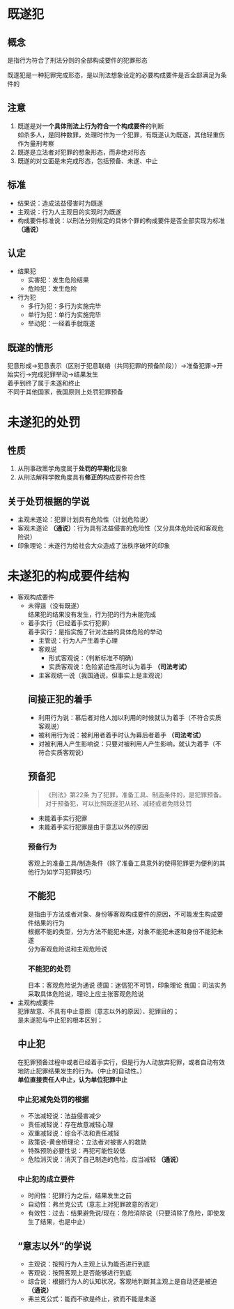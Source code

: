 # 既遂犯
## 概念
是指行为符合了刑法分则的全部构成要件的犯罪形态 

既遂犯是一种犯罪完成形态，是以刑法想象设定的必要构成要件是否全部满足为条件的
## 注意
1. 既遂是对**一个具体刑法上行为符合一个构成要件**的判断  
如杀多人，是同种数罪，处理时作为一个犯罪，有既遂认为既遂，其他轻重伤作为量刑考察
2. 既遂是立法者对犯罪的想象形态，而非绝对形态
3. 既遂的对立面是未完成形态，包括预备、未遂、中止
## 标准
- 结果说：造成法益侵害时为既遂
- 主观说：行为人主观目的实现时为既遂
- 构成要件标准说：以刑法分则规定的具体个罪的构成要件是否全部实现为标准 **（通说）**
## 认定
- 结果犯
    - 实害犯：发生危险结果
    - 危险犯：发生危险
- 行为犯
    - 多行为犯：多行为实施完毕
    - 单行为犯：单行为实施完毕
    - 举动犯：一经着手就既遂
## 既遂的情形
犯意形成→犯意表示（区别于犯意联络（共同犯罪的预备阶段））→准备犯罪→开始实行→完成犯罪举动→结果发生  
着手到终了属于未遂和终止  
不同于其他国家，我国原则上处罚犯罪预备
# 未遂犯的处罚
## 性质
1. 从刑事政策学角度属于**处罚的早期化**现象
2. 从刑法解释学教角度具有**修正的**构成要件符合性
## 关于处罚根据的学说
- 主观未遂论：犯罪计划具有危险性（计划危险说）
- 客观未遂论 **（通说）**：行为具有法益侵害的危险性（又分具体危险说和客观危险说）
- 印象理论：未遂行为给社会大众造成了法秩序破坏的印象
# 未遂犯的构成要件结构
- 客观构成要件
    - 未得逞（没有既遂）  
    结果犯的结果没有发生，行为犯的行为未能完成
    - 着手实行（已经着手实行犯罪）  
    着手实行：是指实施了针对法益的具体危险的举动  
        - 主管说：行为人产生着手心理
        - 客观说
            - 形式客观说：（判断标准不明确）
            - 实质客观说：危险紧迫性高时认为着手 **（司法考试）**
        - 主客观统一说（我国通说，但事实上是主观说）
        ## 间接正犯的着手
        - 利用行为说：慕后者对他人加以利用的时候就认为着手（不符合实质客观说）
        - 被利用行为说：被利用者着手时认为幕后者着手 **（司法考试）**
        - 对被利用人产生影响说：只要对被利用人产生影响，就认为着手（不符合实质客观说）
        ## 预备犯
        >《刑法》第22条 为了犯罪，准备工具、制造条件的，是犯罪预备。对于预备犯，可以比照既遂犯从轻、减轻或者免除处罚
        - 未能着手实行犯罪
        - 未能着手实行犯罪是由于意志以外的原因
        ### 预备行为
        客观上的准备工具/制造条件（除了准备工具意外的使得犯罪更为便利的其他行为如学习犯罪技巧）
        ## 不能犯
        是指由于方法或者对象、身份等客观构成要件的原因，不可能发生构成要件结果的行为  
        根据不能的类型，分为方法不能犯未遂，对象不能犯未遂和身份不能犯未遂  
        分为客观危险说和主观危险说
        ### 不能犯的处罚
        日本：客观危险说为通说
        德国：迷信犯不可罚，印象理论
        我国：司法实务采取具体危险说，理论上应主张客观危险说
- 主观构成要件  
    犯罪故意、不具有中止意图（意志以外的原因）、犯罪目的；  
    是未遂犯与中止犯的根本区别；  
    ## 中止犯  
    在犯罪预备过程中或者已经着手实行，但是行为人动放弃犯罪，或者自动有效地防止犯罪结果发生的行为。（中止的自动性。）  
    **单位直接责任人中止，认为单位犯罪中止**
    ### 中止犯减免处罚的根据
    - 不法减轻说：法益侵害减少
    - 责任减轻说：存在故意减轻心理
    - 双重减轻说：综合不法和责任减轻
    - 政策说-黄金桥理论：立法者对被害人的救助
    - 特殊预防必要性说：再犯可能性较低
    - 危险消灭说：消灭了自己制造的危险，应当减轻 **（通说）**
    ### 中止犯的成立要件
    - 时间性：犯罪行为之后，结果发生之前
    - 自动性：弗兰克公式（意志上对犯罪故意的否定）
    - 有效性：过去：结果避免说/现在：危险消除说（只要消除了危险，即使发生了结果，也是中止）
    ## “意志以外”的学说
    - 主观说：按照行为人主观上认为能否进行到底
    - 客观说：按照客观上是否能够进行到底
    - 综合说：根据行为人的认知状况，客观地判断其主观上是自动还是被迫 **（通说）**
    - 弗兰克公式：能而不欲是终止，欲而不能是未遂